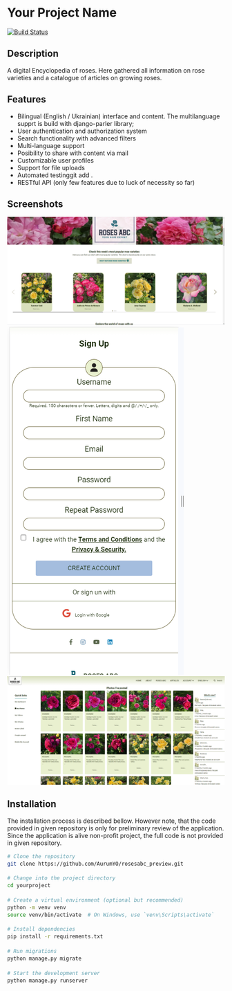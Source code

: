 # Your Project Name

[![Build Status](https://travis-ci.org/AurumYO/yourproject.svg?branch=main)](https://travis-ci.org/AurumYO/rosesabc_preview.git)

## Description

A digital Encyclopedia of roses. Here gathered all information on rose varieties and a catalogue of articles on growing roses.

## Features

- Bilingual (English / Ukrainian) interface and content. The multilanguage supprt is build with django-parler library; 
- User authentication and authorization system
- Search functionality with advanced filters
- Multi-language support
- Posibility to share with content via mail
- Customizable user profiles
- Support for file uploads
- Automated testinggit add .
- RESTful API (only few features due to luck of necessity so far)

## Screenshots

![Home page from a Desktop](screenshoots/prototype_site_1.png)
![User page with list of all downloaded photos, from a Desktop](screenshoots/prototype_site_2.png)
![New User registration form, Mobile view](screenshoots/prototype_site_3.png)

## Installation

The installation process is described bellow. However note, that the code provided in given repository is only for preliminary review of the application. 
Since the application is alive non-profit project, the full code is not provided in given repository.

```bash
# Clone the repository
git clone https://github.com/AurumYO/rosesabc_preview.git

# Change into the project directory
cd yourproject

# Create a virtual environment (optional but recommended)
python -m venv venv
source venv/bin/activate  # On Windows, use `venv\Scripts\activate`

# Install dependencies
pip install -r requirements.txt

# Run migrations
python manage.py migrate

# Start the development server
python manage.py runserver